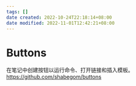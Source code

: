 ```yaml
---
tags: []
date created: 2022-10-24T22:18:14+08:00
date modified: 2022-11-01T12:42:21+08:00
---
```


# Buttons

在笔记中创建按钮以运行命令、打开链接和插入模板。
<https://github.com/shabegom/buttons>
